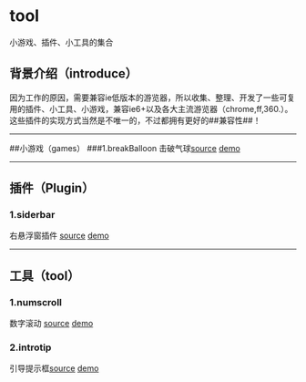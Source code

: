 # tool
小游戏、插件、小工具的集合

## 背景介绍（introduce）
因为工作的原因，需要兼容ie低版本的游览器，所以收集、整理、开发了一些可复用的插件、小工具、小游戏，兼容ie6+以及各大主流游览器（chrome,ff,360.）。这些插件的实现方式当然是不唯一的，不过都拥有更好的##兼容性##！

------
##小游戏（games）
###1.breakBalloon
击破气球[source](https://github.com/luuck/tool/tree/master/breakBalloon)
[demo](https://luuck.github.io/tool/siderbar/index.html)

-----
## 插件（Plugin）
### 1.siderbar
右悬浮窗插件 [source](https://github.com/luuck/tool/tree/master/siderbar)
[demo](https://luuck.github.io/tool/siderbar/siderbar.html)

------
## 工具（tool）
### 1.numscroll
数字滚动 [source](https://github.com/luuck/tool/tree/master/numscroll)
[demo](https://luuck.github.io/tool/numscroll/index.html)

### 2.introtip
引导提示框[source](https://github.com/luuck/tool/tree/master/introtip)
[demo](https://luuck.github.io/tool/introtip/index.html)